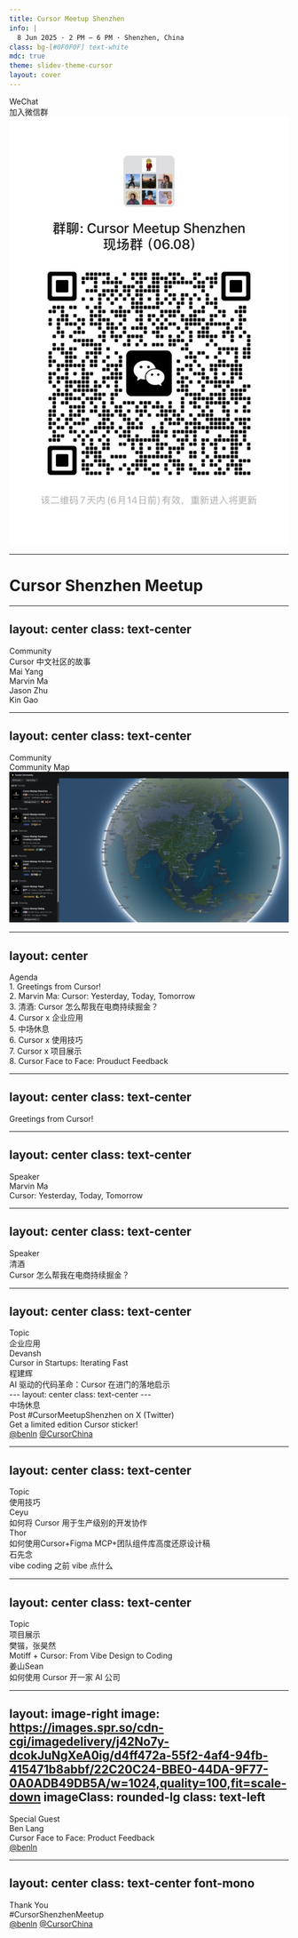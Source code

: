 ```yaml
---
title: Cursor Meetup Shenzhen
info: |
  8 Jun 2025 · 2 PM – 6 PM · Shenzhen, China
class: bg-[#0F0F0F] text-white
mdc: true
theme: slidev-theme-cursor
layout: cover
---
```

<div class="text-center">
  <div class="text-2xl text-gray-500 tracking-wider uppercase mb-4">WeChat</div>
  <div class="text-6xl mb-6">加入微信群</div>

  <img src="/assets/qrcode.jpg" alt="Wechat QR Code" class="mx-auto w-64 rounded-lg mt-8 border border-gray-800" />
</div>

---

<GlowBackground>
  <h1 class="text-6xl md:text-8xl font-bold tracking-tight text-white">Cursor Shenzhen Meetup</h1>
</GlowBackground>

---
layout: center
class: text-center
---
<div class="text-2xl text-gray-500 tracking-wider uppercase mb-4">Community</div>
<div class="text-6xl mb-6">Cursor 中文社区的故事</div>

<div class="grid grid-cols-2 gap-4 mt-10 text-xl max-w-xl mx-auto font-mono">
  <div class="p-4 border border-gray-800 rounded-lg bg-[#181818]">Mai Yang</div>
  <div class="p-4 border border-gray-800 rounded-lg bg-[#181818]">Marvin Ma</div>
  <div class="p-4 border border-gray-800 rounded-lg bg-[#181818]">Jason Zhu</div>
  <div class="p-4 border border-gray-800 rounded-lg bg-[#181818]">Kin Gao</div>
</div>

---
layout: center
class: text-center
---
<div class="text-2xl text-gray-500 tracking-wider uppercase mb-4">Community</div>
<div class="text-6xl mb-6">Community Map</div>

<a href="https://lu.ma/cursorcommunity/map" target="_blank" class="block mt-8">
  <img src="./assets/map.png" alt="Community Map" class="mx-auto my-auto rounded-lg shadow-lg max-h-[60vh] border border-gray-800" />
</a>

---
layout: center
---
<div class="text-2xl text-gray-500 tracking-wider uppercase mb-4 text-center">Agenda</div>
<div class="flex flex-col gap-y-4 mt-8 max-w-2xl mx-auto text-lg">
  <div class="flex items-center p-2">
    <span class="w-8 mr-3 text-gray-600 font-mono">1.</span>
    <span class="text-gray-300">Greetings from Cursor!</span>
  </div>
  <div class="flex items-center p-2">
    <span class="w-8 mr-3 text-gray-600 font-mono">2.</span>
    <span class="text-gray-300">Marvin Ma: Cursor: Yesterday, Today, Tomorrow</span>
  </div>
  <div class="flex items-center p-2">
    <span class="w-8 mr-3 text-gray-600 font-mono">3.</span>
    <span class="text-gray-300">清酒: Cursor 怎么帮我在电商持续掘金？</span>
  </div>
  <div class="flex items-center p-2">
    <span class="w-8 mr-3 text-gray-600 font-mono">4.</span>
    <span class="text-gray-300">Cursor x 企业应用</span>
  </div>
  <div class="flex items-center p-2">
    <span class="w-8 mr-3 text-gray-600 font-mono">5.</span>
    <span class="text-gray-300">中场休息</span>
  </div>
  <div class="flex items-center p-2">
    <span class="w-8 mr-3 text-gray-600 font-mono">6.</span>
    <span class="text-gray-300">Cursor x 使用技巧</span>
  </div>
  <div class="flex items-center p-2">
    <span class="w-8 mr-3 text-gray-600 font-mono">7.</span>
    <span class="text-gray-300">Cursor x 项目展示</span>
  </div>
  <div class="flex items-center p-2">
    <span class="w-8 mr-3 text-gray-600 font-mono">8.</span>
    <span class="text-gray-300">Cursor Face to Face: Prouduct Feedback</span>
  </div>
</div>

---
layout: center
class: text-center
---
<div class="text-6xl">Greetings from Cursor!</div>

---
layout: center
class: text-center
---
<div class="text-2xl text-gray-500 tracking-wider uppercase mb-4">Speaker</div>
<div class="text-6xl mb-6">Marvin Ma</div>
<div class="text-2xl text-blue-400">Cursor: Yesterday, Today, Tomorrow</div>

---
layout: center
class: text-center
---
<div class="text-2xl text-gray-500 tracking-wider uppercase mb-4">Speaker</div>
<div class="text-6xl mb-6">清酒</div>
<div class="text-2xl text-blue-400">Cursor 怎么帮我在电商持续掘金？</div>

---
layout: center
class: text-center
---
<div class="text-2xl text-gray-500 tracking-wider uppercase mb-4">Topic</div>
<div class="text-6xl mb-6">企业应用</div>

<div class="grid md:grid-cols-2 gap-8 mt-12 text-center text-2xl font-light">
  <div>
    <div class="font-normal text-3xl mb-2">Devansh</div>
    <div class="text-blue-400">Cursor in Startups: Iterating Fast</div>
  </div>
  <div>
    <div class="font-normal text-3xl mb-2">程建辉</div>
    <div class="text-blue-400">AI 驱动的代码革命：Cursor 在进门的落地启示</div>
  </div>
</div>
---
layout: center
class: text-center
---
<div class="text-6xl mb-6">中场休息</div>
<div class="text-2xl text-gray-400">
  Post <span class="text-blue-400 font-mono">#CursorMeetupShenzhen</span> on X (Twitter)
</div>
<div class="text-xl text-gray-400 mt-2">Get a limited edition Cursor sticker!</div>
<div class="mt-4 text-xl text-gray-500 font-mono flex items-center justify-center gap-4">
  <a href="https://x.com/benln" target="_blank" class="flex items-center gap-2 hover:text-blue-400"><carbon:logo-x /> @benln</a>
  <a href="https://x.com/CursorChina" target="_blank" class="flex items-center gap-2 hover:text-blue-400"><carbon:logo-x /> @CursorChina</a>
</div>

---
layout: center
class: text-center
---
<div class="text-2xl text-gray-500 tracking-wider uppercase mb-4">Topic</div>
<div class="text-6xl mb-6">使用技巧</div>

<div class="grid md:grid-cols-3 gap-8 mt-12 text-center text-2xl font-light">
  <div>
    <div class="font-normal text-3xl mb-2">Ceyu</div>
    <div class="text-blue-400 text-xl">如何将 Cursor 用于生产级别的开发协作</div>
  </div>
  <div>
    <div class="font-normal text-3xl mb-2">Thor</div>
    <div class="text-blue-400 text-xl">如何使用Cursor+Figma MCP+团队组件库高度还原设计稿</div>
  </div>
  <div>
    <div class="font-normal text-3xl mb-2">石先念</div>
    <div class="text-blue-400 text-xl">vibe coding 之前 vibe 点什么</div>
  </div>
</div>

---
layout: center
class: text-center
---
<div class="text-2xl text-gray-500 tracking-wider uppercase mb-4">Topic</div>
<div class="text-6xl mb-6">项目展示</div>

<div class="grid md:grid-cols-2 gap-8 mt-12 text-center text-2xl font-light">
  <div>
    <div class="font-normal text-3xl mb-2">樊锴，张昊然</div>
    <div class="text-blue-400 text-xl">Motiff + Cursor: From Vibe Design to Coding</div>
  </div>
  <div>
    <div class="font-normal text-3xl mb-2">姜山Sean</div>
    <div class="text-blue-400 text-xl">如何使用 Cursor 开一家 AI 公司</div>
  </div>
</div>

---
layout: image-right
image: https://images.spr.so/cdn-cgi/imagedelivery/j42No7y-dcokJuNgXeA0ig/d4ff472a-55f2-4af4-94fb-415471b8abbf/22C20C24-BBE0-44DA-9F77-0A0ADB49DB5A/w=1024,quality=100,fit=scale-down
imageClass: rounded-lg
class: text-left
---
<div class="text-2xl text-gray-500 tracking-wider uppercase mb-4">Special Guest</div>
<div class="text-6xl mb-6">Ben Lang</div>
<div class="text-2xl text-blue-400">Cursor Face to Face: Product Feedback</div>

<div class="text-xl mt-8 font-mono text-gray-400">
  <a href="https://x.com/benln" target="_blank" class="flex items-center gap-2 hover:text-blue-400">
    <carbon:logo-x /> @benln
  </a>
</div>

---
layout: center
class: text-center font-mono
---
<div class="text-5xl mb-8">Thank You</div>

<div class="text-2xl text-blue-400 font-mono">
  #CursorShenzhenMeetup
</div>
<div class="flex justify-center space-x-6 mt-6 text-xl text-gray-500 items-center">
  <a href="https://x.com/benln" target="_blank" class="flex items-center gap-2 hover:text-blue-400"><carbon:logo-x /> @benln</a>
  <a href="https://x.com/CursorChina" target="_blank" class="flex items-center gap-2 hover:text-blue-400"><carbon:logo-x /> @CursorChina</a>
</div>